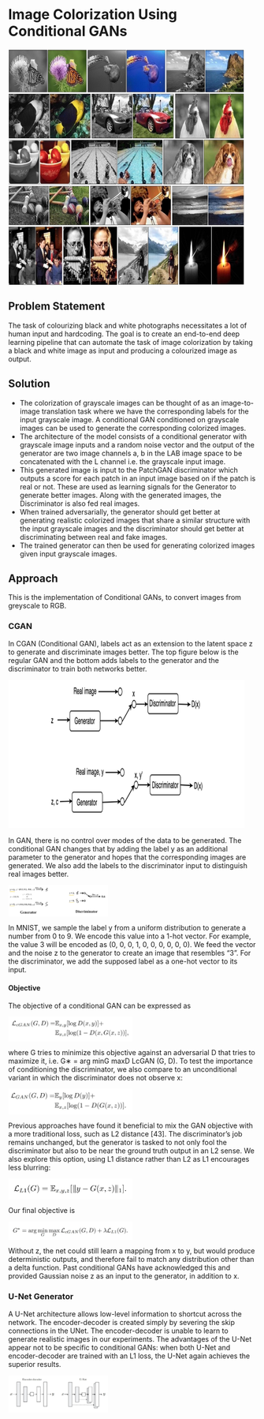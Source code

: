# Image Colorization Using Conditional GANs

<img src="assets/vlg.jpg" width="480" height="480" align="middle">

## Problem Statement
The task of colourizing black and white photographs necessitates a lot of human input and hardcoding. The goal is to create an end-to-end deep learning pipeline that can automate the task of image colorization by taking a black and white image as input and producing a colourized image as output.

## Solution
* The colorization of grayscale images can be thought of as an image-to-image translation task where we have the corresponding labels for the input grayscale image. A conditional GAN conditioned on grayscale images can be used to generate the corresponding colorized images.
* The architecture of the model consists of a conditional generator with grayscale image inputs and a random noise vector and the output of the generator are two image channels a, b in the LAB image space to be concatenated with the L channel i.e. the grayscale input image.
* This generated image is input to the PatchGAN discriminator which outputs a score for each patch in an input image based on if the patch is real or not. These are used as learning signals for the Generator to generate better images. Along with the generated images, the Discriminator is also fed real images.
* When trained adversarially, the generator should get better at generating realistic colorized images that share a similar structure with the input grayscale images and the discriminator should get better at discriminating between real and fake images.
* The trained generator can then be used for generating colorized images given input grayscale images.

## Approach
This is the implementation of Conditional GANs, to convert images from greyscale to RGB. 

### CGAN
In CGAN (Conditional GAN), labels act as an extension to the latent space z to generate and discriminate images better. The top figure below is the regular GAN and the bottom adds labels to the generator and the discriminator to train both networks better.

<img src="assets/cgan.png" width="480" height="300">

In GAN, there is no control over modes of the data to be generated. The conditional GAN changes that by adding the label y as an additional parameter to the generator and hopes that the corresponding images are generated. We also add the labels to the discriminator input to distinguish real images better.

<img src="assets/cgan_1.jpeg" width="40%" height="40%" align="middle">

In MNIST, we sample the label y from a uniform distribution to generate a number from 0 to 9. We encode this value into a 1-hot vector. For example, the value 3 will be encoded as (0, 0, 0, 1, 0, 0, 0, 0, 0, 0). We feed the vector and the noise z to the generator to create an image that resembles “3”. For the discriminator, we add the supposed label as a one-hot vector to its input.

#### Objective
The objective of a conditional GAN can be expressed as

<img src="assets/obj1.jpg" width="50%" height="10%" align="middle">

where G tries to minimize this objective against an adversarial D that tries to maximize it, i.e. G∗ = arg minG maxD LcGAN (G, D).
To test the importance of conditioning the discriminator, we also compare to an unconditional variant in which the
discriminator does not observe x:

<img src="assets/obj2.jpg" width="50%" height="10%" align="middle">

Previous approaches have found it beneficial to mix the GAN objective with a more traditional loss, such as L2 distance [43]. The discriminator’s job remains unchanged, but the generator is tasked to not only fool the discriminator but also to be near the ground  truth output in an L2 sense. We also explore this option, using L1 distance rather than L2 as L1 encourages less blurring:

<img src="assets/obj3.jpg" width="50%" height="10%" align="middle">

Our final objective is

<img src="assets/obj4.jpg" width="50%" height="10%" align="middle">

Without z, the net could still learn a mapping from x to y, but would produce deterministic outputs, and therefore fail to match any distribution other than a delta function. Past conditional GANs have acknowledged this and provided Gaussian noise z as an input to the generator, in addition to x.

### U-Net Generator
A U-Net architecture allows low-level information to shortcut across the network. The encoder-decoder is created simply by severing the skip connections in the UNet. The encoder-decoder is unable to learn to generate realistic images in our experiments. The advantages of the U-Net appear not to be specific to conditional GANs: when both U-Net and encoder-decoder are trained with an L1 loss, the U-Net again achieves the superior results.

<img src="assets/u-net.jpg" width="40%" height="40%" align="middle">
